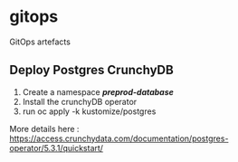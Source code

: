# gitops
GitOps artefacts


## Deploy Postgres CrunchyDB

1. Create a namespace ***preprod-database***
2. Install the crunchyDB operator
3. run oc apply -k kustomize/postgres

More details here : https://access.crunchydata.com/documentation/postgres-operator/5.3.1/quickstart/


